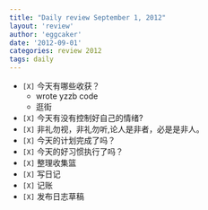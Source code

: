 ```yaml
---
title: "Daily review September 1, 2012" 
layout: 'review'
author: 'eggcaker'
date: '2012-09-01'
categories: review 2012
tags: daily
---
```



  * `[X]` 今天有哪些收获？ 
    * wrote yzzb code 
    * 逛街 
  * `[X]` 今天有没有控制好自己的情绪? 
  * `[X]` 非礼勿视，非礼勿听,论人是非者，必是是非人。 
  * `[X]` 今天的计划完成了吗？ 
  * `[X]` 今天的好习惯执行了吗？ 
  * `[X]` 整理收集篮 
  * `[X]` 写日记 
  * `[X]` 记账 
  * `[X]` 发布日志草稿 

